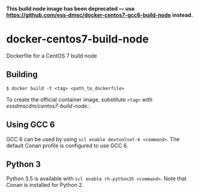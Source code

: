 **This build node image has been deprecated — use
https://github.com/ess-dmsc/docker-centos7-gcc6-build-node instead.**

# docker-centos7-build-node

Dockerfile for a CentOS 7 build node


## Building

    $ docker build -t <tag> <path_to_dockerfile>

To create the official container image, substitute `<tag>` with
_essdmscdm/centos7-build-node:<version>_.


## Using GCC 6

GCC 6 can be used by using `scl enable devtoolset-6 <command>`. The default
Conan profile is configured to use GCC 6.


## Python 3

Python 3.5 is available with `scl enable rh-python35 <command>`. Note that Conan
is installed for Python 2.
